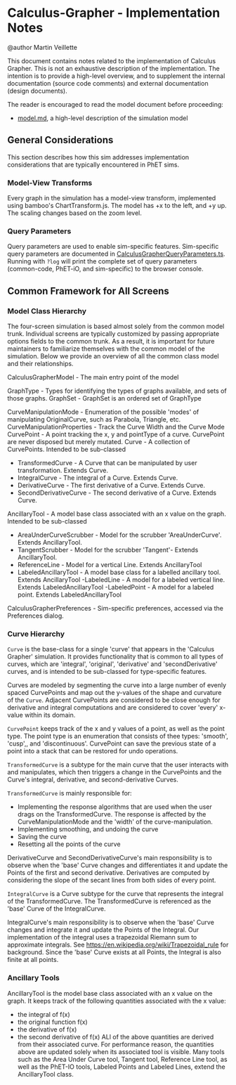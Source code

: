 # Calculus-Grapher - Implementation Notes

@author Martin Veillette

This document contains notes related to the implementation of Calculus Grapher. This is not an exhaustive description of the implementation. The intention is to provide a high-level overview, and to supplement the internal documentation (source code comments) and external documentation (design documents).

The reader is encouraged to read the model document before proceeding:

* [model.md](https://github.com/phetsims/calculus-grapher/blob/master/doc/model.md), a high-level description of the
  simulation model
  
## General Considerations

This section describes how this sim addresses implementation considerations that are typically encountered in PhET sims.

### Model-View Transforms

Every graph in the simulation has a model-view transform, implemented using bamboo's ChartTransform.js. The model has +x to the left, and +y up. The scaling changes based on the zoom level.

### Query Parameters

Query parameters are used to enable sim-specific features. Sim-specific query parameters are documented in [CalculusGrapherQueryParameters.ts](https://github.com/phetsims/calculus-grapher/blob/master/js/common/CalculusGrapherQueryParameters.ts). Running with `?log` will print the complete set of query parameters (common-code, PhET-iO, and sim-specific)
to the browser console.

## Common Framework for All Screens

### Model Class Hierarchy

The four-screen simulation is based almost solely from the common model trunk. Individual screens are typically customized by passing appropriate options fields to the common trunk. As a result, it is important for future maintainers to familiarize themselves with the common model of the simulation. Below we provide an overview of  all the common class model and their relationships.

CalculusGrapherModel - The main entry point of the model

GraphType - Types for identifying the types of graphs available, and sets of those graphs.
GraphSet - GraphSet is an ordered set of GraphType

CurveManipulationMode - Enumeration of the possible 'modes' of manipulating OriginalCurve, such as Parabola, Triangle, etc.
CurveManipulationProperties - Track the Curve Width and the Curve Mode
CurvePoint - A point tracking the x, y and pointType of a curve. CurvePoint are never disposed but merely mutated.
Curve - A collection of CurvePoints. Intended to be sub-classed
- TransformedCurve - A Curve that can be manipulated by user transformation. Extends Curve.
- IntegralCurve - The integral of a Curve. Extends Curve.
- DerivativeCurve - The first derivative of a Curve. Extends Curve.
- SecondDerivativeCurve - The second derivative of a Curve. Extends Curve.

AncillaryTool - A model base class associated with an x value on the graph. Intended to be sub-classed
- AreaUnderCurveScrubber - Model for the scrubber 'AreaUnderCurve'.  Extends AncillaryTool.
- TangentScrubber - Model for the scrubber 'Tangent'- Extends AncillaryTool.
- ReferenceLine - Model for a vertical Line. Extends AncillaryTool
- LabeledAncillaryTool - A model base class for a labelled ancillary tool. Extends AncillaryTool
   -LabeledLine - A model for a labeled vertical line. Extends LabeledAncillaryTool
   -LabeledPoint - A model for a labeled point.  Extends LabeledAncillaryTool

CalculusGrapherPreferences - Sim-specific preferences, accessed via the Preferences dialog.

### Curve Hierarchy

`Curve` is the base-class for a single 'curve' that appears in the 'Calculus Grapher' simulation. It provides
functionality that is common to all types of curves, which are 'integral', 'original', 'derivative' and 'secondDerivative' curves, and is intended to be sub-classed for type-specific features.

Curves are modeled by segmenting the curve into a large number of evenly spaced CurvePoints and map out
the y-values of the shape and curvature of the `Curve`. Adjacent CurvePoints are considered to be close
enough for derivative and integral computations and are considered to cover 'every' x-value within its domain.

`CurvePoint` keeps track of the x and y values of a point, as well as the point type. The point type is an enumeration that consists of thee types: 'smooth', 'cusp',, and 'discontinuous'. CurvePoint can save the previous state of a point into a stack that can be restored for undo operations.

`TransformedCurve` is a subtype for the main curve that the user interacts with and manipulates, which then triggers a change in the CurvePoints and the Curve's integral, derivative, and second-derivative Curves.

`TransformedCurve` is mainly responsible for:
- Implementing the response algorithms that are used when the user drags on the TransformedCurve. The response is
    affected by the CurveManipulationMode and the 'width' of the curve-manipulation.
- Implementing smoothing, and undoing the curve
- Saving the curve
- Resetting all the points of the curve

DerivativeCurve and SecondDerivativeCurve's main responsibility is to observe when the 'base' Curve changes and differentiates it and update the Points of the first and second derivative. Derivatives are computed by considering the slope of the secant lines from both sides of every point.

`IntegralCurve` is a Curve subtype for the curve that represents the integral of the TransformedCurve. The TransformedCurve
is referenced as the 'base' Curve of the IntegralCurve.

IntegralCurve's main responsibility is to observe when the 'base' Curve changes and integrate it and update the
Points of the Integral. Our implementation of the integral uses a trapezoidal Riemann sum to approximate integrals.
See https://en.wikipedia.org/wiki/Trapezoidal_rule
for background. Since the 'base' Curve exists at all Points, the Integral is also finite at all points.

### Ancillary Tools

AncillaryTool is the model base class associated with an x value on the graph. It keeps track of the following quantities associated with the x value:
 - the integral of f(x)
 - the original function f(x)
 - the derivative of f(x)
 - the second derivative of f(x)
ALl of the above quantities are derived from their associated curve. For performance reason,  the quantities above are updated solely when its associated tool is visible.
 Many tools such as the Area Under Curve tool, Tangent tool, Reference Line tool, as well as the PhET-IO tools, Labeled Points and Labeled Lines, extend the AncillaryTool class.
